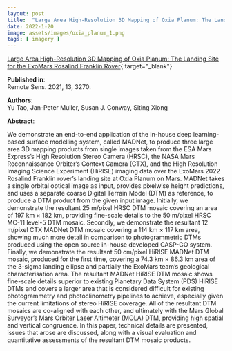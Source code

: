 ```yaml
---
layout: post
title:  "Large Area High-Resolution 3D Mapping of Oxia Planum: The Landing Site for the ExoMars Rosalind Franklin Rover"
date: 2022-1-20
image: assets/images/oxia_planum_1.png
tags: [ imagery ]
---
```


[Large Area High-Resolution 3D Mapping of Oxia Planum: The Landing Site for the ExoMars Rosalind Franklin Rover](https://www.mdpi.com/2072-4292/13/16/3270){:target="_blank"}  

**Published in**:   
Remote Sens. 2021, 13, 3270.

**Authors**:   
Yu Tao, Jan-Peter Muller, Susan J. Conway, Siting Xiong

**Abstract**:   

We demonstrate an end-to-end application of the in-house deep learning-based surface modelling system, called MADNet, to produce three large area 3D mapping products from single images taken from the ESA Mars Express’s High Resolution Stereo Camera (HRSC), the NASA Mars Reconnaissance Orbiter’s Context Camera (CTX), and the High Resolution Imaging Science Experiment (HiRISE) imaging data over the ExoMars 2022 Rosalind Franklin rover’s landing site at Oxia Planum on Mars. MADNet takes a single orbital optical image as input, provides pixelwise height predictions, and uses a separate coarse Digital Terrain Model (DTM) as reference, to produce a DTM product from the given input image. Initially, we demonstrate the resultant 25 m/pixel HRSC DTM mosaic covering an area of 197 km × 182 km, providing fine-scale details to the 50 m/pixel HRSC MC-11 level-5 DTM mosaic. Secondly, we demonstrate the resultant 12 m/pixel CTX MADNet DTM mosaic covering a 114 km × 117 km area, showing much more detail in comparison to photogrammetric DTMs produced using the open source in-house developed CASP-GO system. Finally, we demonstrate the resultant 50 cm/pixel HiRISE MADNet DTM mosaic, produced for the first time, covering a 74.3 km × 86.3 km area of the 3-sigma landing ellipse and partially the ExoMars team’s geological characterisation area. The resultant MADNet HiRISE DTM mosaic shows fine-scale details superior to existing Planetary Data System (PDS) HiRISE DTMs and covers a larger area that is considered difficult for existing photogrammetry and photoclinometry pipelines to achieve, especially given the current limitations of stereo HiRISE coverage. All of the resultant DTM mosaics are co-aligned with each other, and ultimately with the Mars Global Surveyor’s Mars Orbiter Laser Altimeter (MOLA) DTM, providing high spatial and vertical congruence. In this paper, technical details are presented, issues that arose are discussed, along with a visual evaluation and quantitative assessments of the resultant DTM mosaic products.